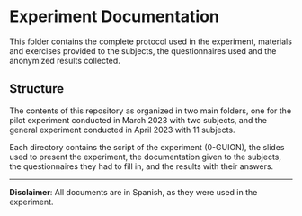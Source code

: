 # Experiment Documentation

This folder contains the complete protocol used in the experiment, materials and exercises provided to the subjects, the questionnaires used and the anonymized results collected.


## Structure

The contents of this repository as organized in two main folders, one for the pilot experiment conducted in March 2023 with two subjects, and the general experiment conducted in April 2023 with 11 subjects.

Each directory contains the script of the experiment (0-GUION), the slides used to present the experiment, the documentation given to the subjects, the questionnaires they had to fill in, and the results with their answers.


---

**Disclaimer**: All documents are in Spanish, as they were used in the experiment.   

